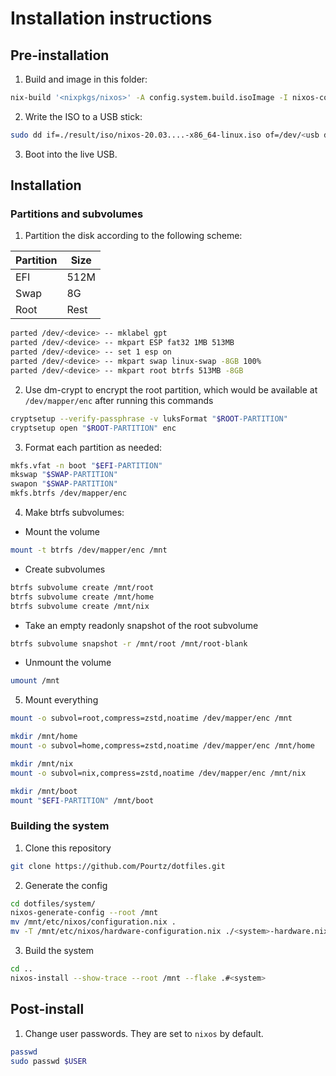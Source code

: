 # Installation instructions
## Pre-installation
1. Build and image in this folder:
```bash
nix-build '<nixpkgs/nixos>' -A config.system.build.isoImage -I nixos-config=iso.nix
```
2. Write the ISO to a USB stick:
```bash
sudo dd if=./result/iso/nixos-20.03....-x86_64-linux.iso of=/dev/<usb device> bs=1M status=progress
```
3. Boot into the live USB.

## Installation
### Partitions and subvolumes
1. Partition the disk according to the following scheme:

| Partition | Size |
|-----------|------|
| EFI       | 512M |
| Swap      | 8G   |
| Root      | Rest |
```bash
parted /dev/<device> -- mklabel gpt
parted /dev/<device> -- mkpart ESP fat32 1MB 513MB
parted /dev/<device> -- set 1 esp on
parted /dev/<device> -- mkpart swap linux-swap -8GB 100%
parted /dev/<device> -- mkpart root btrfs 513MB -8GB
```

2. Use dm-crypt to encrypt the root partition, which would be available at `/dev/mapper/enc` after running this commands
```bash
cryptsetup --verify-passphrase -v luksFormat "$ROOT-PARTITION"
cryptsetup open "$ROOT-PARTITION" enc
```
3. Format each partition as needed:
```bash
mkfs.vfat -n boot "$EFI-PARTITION"
mkswap "$SWAP-PARTITION"
swapon "$SWAP-PARTITION"
mkfs.btrfs /dev/mapper/enc
```
4. Make btrfs subvolumes:
  - Mount the volume
  ```bash
  mount -t btrfs /dev/mapper/enc /mnt
  ```
  - Create subvolumes
  ```bash
  btrfs subvolume create /mnt/root
  btrfs subvolume create /mnt/home
  btrfs subvolume create /mnt/nix
  ```
  - Take an empty readonly snapshot of the root subvolume
  ```bash
  btrfs subvolume snapshot -r /mnt/root /mnt/root-blank
  ```
  - Unmount the volume
  ```bash
  umount /mnt
  ```
5. Mount everything
```bash
mount -o subvol=root,compress=zstd,noatime /dev/mapper/enc /mnt

mkdir /mnt/home
mount -o subvol=home,compress=zstd,noatime /dev/mapper/enc /mnt/home

mkdir /mnt/nix
mount -o subvol=nix,compress=zstd,noatime /dev/mapper/enc /mnt/nix

mkdir /mnt/boot
mount "$EFI-PARTITION" /mnt/boot
```

### Building the system
1. Clone this repository
```bash
git clone https://github.com/Pourtz/dotfiles.git
```
2. Generate the config
```bash
cd dotfiles/system/
nixos-generate-config --root /mnt
mv /mnt/etc/nixos/configuration.nix .
mv -T /mnt/etc/nixos/hardware-configuration.nix ./<system>-hardware.nix
```
3. Build the system
```bash
cd ..
nixos-install --show-trace --root /mnt --flake .#<system>
```

## Post-install
1. Change user passwords. They are set to `nixos` by default.
```bash
passwd
sudo passwd $USER
```
